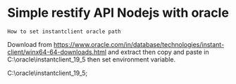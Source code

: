 # Simple restify API  Nodejs with oracle
    
	How to set instantclient oracle path
	
   Download from https://www.oracle.com/in/database/technologies/instant-client/winx64-64-downloads.html
   and extract then copy and paste in C:\oracle\instantclient_19_5 then set environment variable.
   
   C:\oracle\instantclient_19_5;

